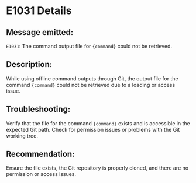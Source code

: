 # E1031 Details

## Message emitted:

`E1031`: The command output file for `{command}` could not be retrieved.

## Description:

While using offline command outputs through Git, the output file for the command `{command}` could not be retrieved due to a loading or access issue.

## Troubleshooting:

Verify that the file for the command `{command}` exists and is accessible in the expected Git path. Check for permission issues or problems with the Git working tree.

## Recommendation:

Ensure the file exists, the Git repository is properly cloned, and there are no permission or access issues.